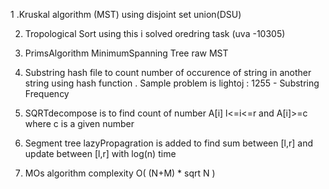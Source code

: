 
1 .Kruskal algorithm (MST) using disjoint set union(DSU)

2. Tropological Sort using this i solved oredring task (uva -10305)

3. PrimsAlgorithm MinimumSpanning Tree raw MST 
4. Substring hash file to count number of occurence of string in another 
string using hash function . Sample problem is lightoj : 1255 - Substring Frequency

5. SQRTdecompose is to find count of number A[i] l<=i<=r and A[i]>=c where c is a given number 

6. Segment tree lazyPropagration is added to find sum between [l,r] and update between [l,r] with log(n) time
7. MOs algorithm complexity O( (N+M) * sqrt N )